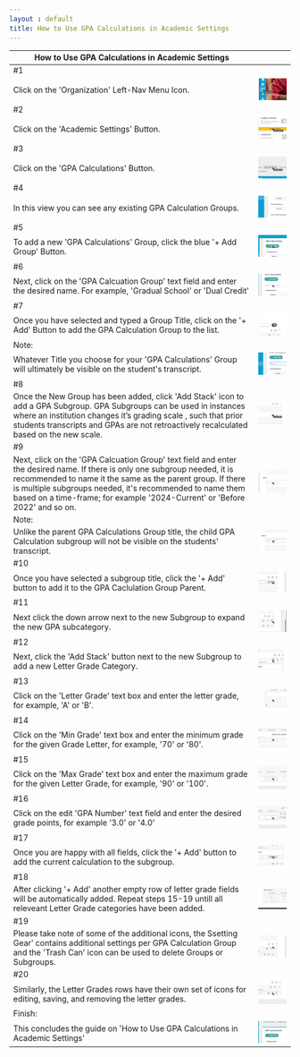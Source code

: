 ```yaml
---
layout : default
title: How to Use GPA Calculations in Academic Settings
---
```


| How to Use GPA Calculations in Academic Settings ||
|-|-|
| #1 ||
|  Click on the 'Organization' Left-Nav Menu Icon. |![](shared/organization.png)|
| #2 ||
|  Click on the 'Academic Settings' Button. |![](shared/-Academic_Settings.png)|
| #3 ||
| Click on the 'GPA Calculations' Button. |![](How_to_Use_GPA_Calculations_in_Academic_Settings-img/03-How_to_Use_GPA_Calculations_in_Academic_Settings.png)|
| #4 ||
| In this view you can see any existing GPA Calculation Groups. |![](How_to_Use_GPA_Calculations_in_Academic_Settings-img/04-How_to_Use_GPA_Calculations_in_Academic_Settings.png)|
| #5 ||
| To add a new 'GPA Calculations' Group, click the blue '+ Add Group' Button. |![](How_to_Use_GPA_Calculations_in_Academic_Settings-img/05-How_to_Use_GPA_Calculations_in_Academic_Settings.png)|
| #6 ||
| Next, click on the 'GPA Calcuation Group' text field and enter the desired name. For example, 'Gradual School' or 'Dual Credit'  |![](How_to_Use_GPA_Calculations_in_Academic_Settings-img/06-How_to_Use_GPA_Calculations_in_Academic_Settings.png)|
| #7 ||
| Once you have selected and typed a Group Title, click on the '+ Add' Button to add the GPA Calculation Group to the list. |![](How_to_Use_GPA_Calculations_in_Academic_Settings-img/07-How_to_Use_GPA_Calculations_in_Academic_Settings.png)|
| Note: ||
|  Whatever Title you choose for your 'GPA Calculations' Group will ultimately be visible on the student's transcript. |![](How_to_Use_GPA_Calculations_in_Academic_Settings-img/08Note-How_to_Use_GPA_Calculations_in_Academic_Settings.png)|
| #8 ||
| Once the New Group has been added, click 'Add Stack' icon to add a GPA Subgroup. GPA Subgroups can be used in instances where an institution changes it’s grading scale , such that prior students transcripts and GPAs are not retroactively recalculated based on the new scale. |![](How_to_Use_GPA_Calculations_in_Academic_Settings-img/08-How_to_Use_GPA_Calculations_in_Academic_Settings.png)|
| #9 ||
| Next, click on the 'GPA Calcuation Group' text field and enter the desired name. If there is only one subgroup needed, it is recommended to name it the same as the parent group. If there is multiple subgroups needed, it's recommended to name them based on a time-frame; for example '2024-Current' or 'Before 2022' and so on. |![](How_to_Use_GPA_Calculations_in_Academic_Settings-img/09-How_to_Use_GPA_Calculations_in_Academic_Settings.png)|
| Note: ||
|  Unlike the parent GPA Calculations Group title, the child GPA Calculation subgroup will not be visible on the students' transcript. |![](How_to_Use_GPA_Calculations_in_Academic_Settings-img/10Note-How_to_Use_GPA_Calculations_in_Academic_Settings.png)|
| #10 ||
| Once you have selected a subgroup title, click the '+ Add' button to add it to the GPA Caclulation Group Parent. |![](How_to_Use_GPA_Calculations_in_Academic_Settings-img/10-How_to_Use_GPA_Calculations_in_Academic_Settings.png)|
| #11 ||
| Next click the down arrow next to the new Subgroup to expand the new GPA subcategory. |![](How_to_Use_GPA_Calculations_in_Academic_Settings-img/11-How_to_Use_GPA_Calculations_in_Academic_Settings.png)|
| #12 ||
| Next, click the 'Add Stack' button next to the new Subgroup to add a new Letter Grade Category. |![](How_to_Use_GPA_Calculations_in_Academic_Settings-img/12-How_to_Use_GPA_Calculations_in_Academic_Settings.png)|
| #13 ||
| Click on the 'Letter Grade' text box and enter the letter grade, for example, 'A' or 'B'. |![](How_to_Use_GPA_Calculations_in_Academic_Settings-img/13-How_to_Use_GPA_Calculations_in_Academic_Settings.png)|
| #14 ||
| Click on the 'Min Grade' text box and enter the minimum grade for the given Grade Letter, for example, '70' or '80'. |![](How_to_Use_GPA_Calculations_in_Academic_Settings-img/14-How_to_Use_GPA_Calculations_in_Academic_Settings.png)|
| #15 ||
| Click on the 'Max Grade' text box and enter the maximum grade for the given Letter Grade,  for example, '90' or '100'. |![](How_to_Use_GPA_Calculations_in_Academic_Settings-img/15-How_to_Use_GPA_Calculations_in_Academic_Settings.png)|
| #16 ||
| Click on the edit 'GPA Number' text field and enter the desired grade points, for example '3.0' or '4.0' |![](How_to_Use_GPA_Calculations_in_Academic_Settings-img/16-How_to_Use_GPA_Calculations_in_Academic_Settings.png)|
| #17 ||
| Once you are happy with all fields, click the '+ Add' button to add the current calculation to the subgroup. |![](How_to_Use_GPA_Calculations_in_Academic_Settings-img/17-How_to_Use_GPA_Calculations_in_Academic_Settings.png)|
| #18 ||
| After clicking '+ Add' another empty row of letter grade fields will be automatically added. Repeat steps 15-19 untill all releveant Letter Grade categories have been added. |![](How_to_Use_GPA_Calculations_in_Academic_Settings-img/18-How_to_Use_GPA_Calculations_in_Academic_Settings.png)|
| #19 ||
| Please take note of some of the additional icons, the Ssetting Gear' contains additional settings per GPA Calculation Group and the 'Trash Can' icon can be used to delete Groups or Subgroups. |![](How_to_Use_GPA_Calculations_in_Academic_Settings-img/19-How_to_Use_GPA_Calculations_in_Academic_Settings.png)|
| #20 ||
| Similarly, the Letter Grades rows have their own set of icons for editing, saving, and removing the letter grades. |![](How_to_Use_GPA_Calculations_in_Academic_Settings-img/20-How_to_Use_GPA_Calculations_in_Academic_Settings.png)|
| Finish: ||
|  This concludes the guide on 'How to Use GPA Calculations in Academic Settings' |![](How_to_Use_GPA_Calculations_in_Academic_Settings-img/21Finish-How_to_Use_GPA_Calculations_in_Academic_Settings.png)|
